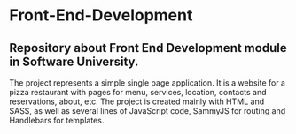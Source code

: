 # Front-End-Development

## Repository about Front End Development module in Software University.

The project represents a simple single page application. It is a website for a pizza restaurant with pages for menu, services, location, contacts and reservations, about, etc.
The project is created mainly with HTML and SASS, as well as several lines of JavaScript code, SammyJS for routing and Handlebars for templates.